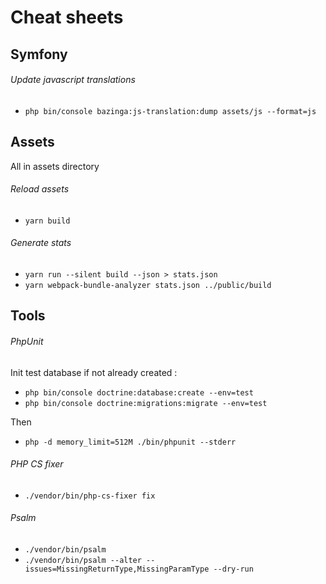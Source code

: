 # Cheat sheets

## Symfony
###### Update javascript translations
- `php bin/console bazinga:js-translation:dump assets/js --format=js`


## Assets
All in assets directory
###### Reload assets
- `yarn build`
###### Generate stats
- `yarn run --silent build --json > stats.json`
- `yarn webpack-bundle-analyzer stats.json ../public/build`


## Tools
###### PhpUnit
Init test database if not already created :
- `php bin/console doctrine:database:create --env=test`
- `php bin/console doctrine:migrations:migrate --env=test`

Then
- `php -d memory_limit=512M ./bin/phpunit --stderr`

###### PHP CS fixer
- `./vendor/bin/php-cs-fixer fix`

###### Psalm
- `./vendor/bin/psalm`
- `./vendor/bin/psalm --alter --issues=MissingReturnType,MissingParamType --dry-run`